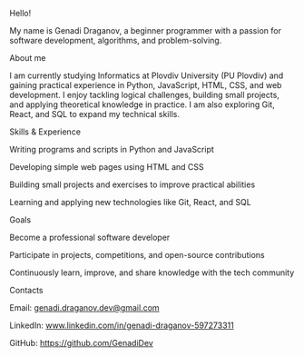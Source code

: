 Hello!

My name is Genadi Draganov, a beginner programmer with a passion for software development, algorithms, and problem-solving.

About me

I am currently studying Informatics at Plovdiv University (PU Plovdiv) and gaining practical experience in Python, JavaScript, HTML, CSS, and web development. I enjoy tackling logical challenges, building small projects, and applying theoretical knowledge in practice. I am also exploring Git, React, and SQL to expand my technical skills.

Skills & Experience

Writing programs and scripts in Python and JavaScript

Developing simple web pages using HTML and CSS

Building small projects and exercises to improve practical abilities

Learning and applying new technologies like Git, React, and SQL

Goals

Become a professional software developer

Participate in projects, competitions, and open-source contributions

Continuously learn, improve, and share knowledge with the tech community

Contacts

Email: genadi.draganov.dev@gmail.com

LinkedIn: www.linkedin.com/in/genadi-draganov-597273311

GitHub: https://github.com/GenadiDev
